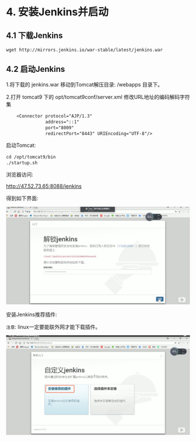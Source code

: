 # 4. 安装Jenkins并启动

## 4.1 下载Jenkins

```
wget http://mirrors.jenkins.io/war-stable/latest/jenkins.war
```

## 4.2 启动Jenkins

1.将下载的 jenkins.war 移动到Tomcat解压目录: /webapps 目录下。

2.打开 tomcat9 下的 opt/tomcat9conf/server.xml 修改URL地址的编码解码字符集

```
    <Connector protocol="AJP/1.3"
               address="::1"
               port="8009"
               redirectPort="8443" URIEncoding="UTF-8"/>
```

启动Tomcat:

```
cd /opt/tomcat9/bin
./startup.sh 
```

浏览器访问:

http://47.52.73.65:8088/jenkins

得到如下界面:

![jenkins启动界面](../assets/jenkins启动界面.png)


安装Jenkins推荐插件:

`注意`: linux一定要能联外网才能下载插件。

![jenkins启动安装插件](../assets/jenkins启动安装插件.png)


